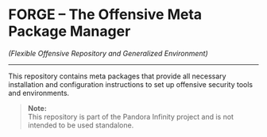 # FORGE – The Offensive Meta Package Manager  
*(Flexible Offensive Repository and Generalized Environment)*

---
This repository contains meta packages that provide all necessary installation and configuration instructions to set up offensive security tools and environments.


  

> **Note:**  
> This repository is part of the Pandora Infinity project and is not intended to be used standalone.

